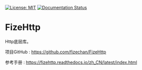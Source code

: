 [![License: MIT](https://img.shields.io/badge/License-MIT-yellow.svg)](https://opensource.org/licenses/MIT)
[![Documentation Status](https://readthedocs.org/projects/fizehttp/badge/?version=latest)](https://fizehttp.readthedocs.io/zh_CN/latest/?badge=latest)

# FizeHttp
Http底层库。

项目GitHub : [ https://github.com/fizechan/FizeHttp ](https://github.com/fizechan/FizeHttp)

参考手册 : [ https://fizehttp.readthedocs.io/zh_CN/latest/index.html ](https://fizehttp.readthedocs.io/zh_CN/latest/index.html)